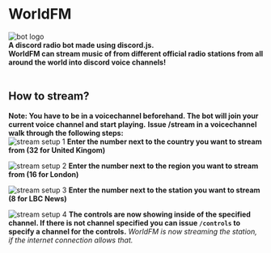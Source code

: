 # WorldFM
![bot logo](https://cdn.discordapp.com/avatars/1165954701523697714/2f9b805fa2d7ff3dae822810a99cd225.webp?size=128)
<br />
**A discord radio bot made using discord.js.**
<br />
**WorldFM can stream music of from different official radio stations from all around the world into discord voice channels!**
<br />
<br />

## How to stream?
**Note: You have to be in a voicechannel beforehand. The bot will join your current voice channel and start playing.** 
**Issue /stream in a voicechannel walk through the following steps:**
<br />
![stream setup 1](https://cdn.discordapp.com/attachments/1177670021883895848/1177671285086634146/1.PNG?ex=65735ada&is=6560e5da&hm=1016a194aa43c42fa98e9c84067aaa18e7f10a7ed3290b677c7697d1174b7b79&)
**Enter the number next to the country you want to stream from (32 for United Kingom)**
<br />

![stream setup 2](https://cdn.discordapp.com/attachments/1177670021883895848/1177671286030344253/2.PNG?ex=65735ada&is=6560e5da&hm=ef10b681d8c61e29125797fbda6b25625b236671e33a4a285483ae080a75bf33&)
**Enter the number next to the region you want to stream from (16 for London)**
<br />

![stream setup 3](https://cdn.discordapp.com/attachments/1177670021883895848/1177671286554628138/3.PNG?ex=65735ada&is=6560e5da&hm=6cd48cbbc0c8aa34420489502ee91ccc637a9de5bfa479d659a30bddaaf58e81&)
**Enter the number next to the station you want to stream (8 for LBC News)**
<br />

![stream setup 4](https://cdn.discordapp.com/attachments/1177670021883895848/1177671286772744222/4.PNG?ex=65735ada&is=6560e5da&hm=08a918846c4e5e9beb791f3e92635359a19b539d9d847a943fac09b5bd6f2ea5&)
**The controls are now showing inside of the specified channel. If there is not channel specified you can issue ``/controls`` to specify a channel for the controls.**
*WorldFM is now streaming the station, if the internet connection allows that.*
<br />

